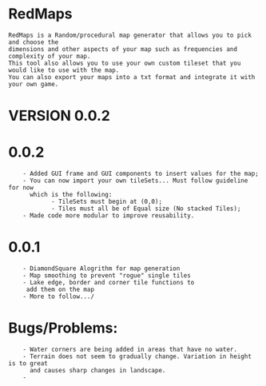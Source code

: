 # RedMaps
    RedMaps is a Random/procedural map generator that allows you to pick and choose the 
    dimensions and other aspects of your map such as frequencies and complexity of your map. 
    This tool also allows you to use your own custom tileset that you would like to use with the map.
    You can also export your maps into a txt format and integrate it with your own game.
    
# VERSION 0.0.2

#    0.0.2
        - Added GUI frame and GUI components to insert values for the map;
        - You can now import your own tileSets... Must follow guideline for now 
          which is the following:
                - TileSets must begin at (0,0);
                - Tiles must all be of Equal size (No stacked Tiles);
        - Made code more modular to improve reusability.
    
#    0.0.1 
        - DiamondSquare Alogrithm for map generation
        - Map smoothing to prevent "rogue" single tiles
        - Lake edge, border and corner tile functions to
         add them on the map
        - More to follow.../
    
    
#    Bugs/Problems:
        - Water corners are being added in areas that have no water.
        - Terrain does not seem to gradually change. Variation in height is to great
          and causes sharp changes in landscape.
        - 
